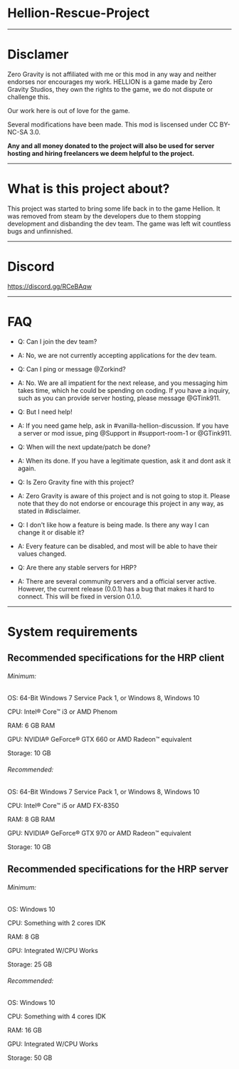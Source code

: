 # Hellion-Rescue-Project

-------------------------

# Disclamer

Zero Gravity is not affiliated with me or this mod in any way and neither endorses nor encourages my work. HELLION is a game made by Zero Gravity Studios, they own the rights to the game, we do not dispute or challenge this.

Our work here is out of love for the game.

Several modifications have been made. This mod is liscensed under CC BY-NC-SA 3.0.

**Any and all money donated to the project will also be used for server hosting and hiring freelancers we deem helpful to the project.**

-------------------------

# What is this project about?

This project was started to bring some life back in to the game Hellion. It was removed from steam by the developers due to them stopping development and disbanding the dev team. The game was left wit countless bugs and unfinnished. 

-------------------------

# Discord

https://discord.gg/RCeBAqw

-------------------------

# FAQ

- Q: Can I join the dev team?
- A: No, we are not currently accepting applications for the dev team. 

- Q: Can I ping or message @Zorkind?
- A: No. We are all impatient for the next release, and you messaging him takes time, which he could be spending on coding. If you have a inquiry, such as you can provide server hosting, please message @GTink911.

- Q: But I need help!
- A: If you need game help, ask in #vanilla-hellion-discussion. If you have a server or mod issue, ping @Support in #support-room-1 or @GTink911.

- Q: When will the next update/patch be done?
- A: When its done. If you have a legitimate question, ask it and dont ask it again.

- Q: Is Zero Gravity fine with this project?
- A: Zero Gravity is aware of this project and is not going to stop it. Please note that they do not endorse or encourage this project in any way, as stated in #disclaimer.

- Q: I don't like how a feature is being made. Is there any way I can change it or disable it?
- A: Every feature can be disabled, and most will be able to have their values changed.

- Q: Are there any stable servers for HRP? 
- A: There are several community servers and a official server active. However, the current release (0.0.1) has a bug that makes it hard to connect. This will be fixed in version 0.1.0.

-------------------------

# System requirements

## Recommended specifications for the HRP client

###### Minimum:

OS: 64-Bit Windows 7 Service Pack 1, or Windows 8, Windows 10

CPU: Intel® Core™ i3 or AMD Phenom

RAM: 6 GB RAM

GPU: NVIDIA® GeForce® GTX 660 or AMD Radeon™ equivalent

Storage: 10 GB

###### Recommended:

OS: 64-Bit Windows 7 Service Pack 1, or Windows 8, Windows 10

CPU: Intel® Core™ i5 or AMD FX-8350

RAM: 8 GB RAM

GPU: NVIDIA® GeForce® GTX 970 or AMD Radeon™ equivalent

Storage: 10 GB

## Recommended specifications for the HRP server

###### Minimum:

OS: Windows 10

CPU: Something with 2 cores IDK

RAM: 8 GB

GPU: Integrated W/CPU Works

Storage: 25 GB

###### Recommended: 

OS: Windows 10

CPU: Something with 4 cores IDK

RAM: 16 GB

GPU: Integrated W/CPU Works

Storage: 50 GB
